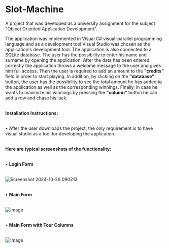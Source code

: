 # Slot-Machine

A project that was developed as a university assignment for the subject "Object Oriented Application Development". </br>

The application was implemented in Visual C# visual-parallel programming language and as a development tool Visual Studio was chosen as the application's development tool. The application is also connected to a SQLite database. The user has the possibility to enter his name and surname by opening the application. After the data has been entered correctly the application throws a welcome message to the user and gives him full access. Then the user is required to add an amount to the <b>"credits"</b> field in order to start playing. In addition, by clicking on the <b>"database"</b> button, the user has the possibility to see the total amount he has added to the application as well as the corresponding winnings. Finally, in case he wants to maximize his winnings by pressing the <b>"column"</b> button he can add a row and chase his luck. </br> </br>

<b>Ιnstallation Ιnstructions:</b> </br> </br>

• After the user downloads the project, the only requirement is to have visual studio as a tool for developing the application. </br> </br>

<b>Here are typical screenshots of the functionality:</b> </br> </br>

• <b>Login Form </b> </br> </br>

![Screenshot 2024-10-29 090213](https://github.com/user-attachments/assets/4efd2f2a-d1ef-46b2-a838-846205f35aaf) </br> </br>

• <b>Main Form</b> </br> </br>

![image](https://github.com/user-attachments/assets/be1dda9b-82e5-4227-982f-0839d53b9ff6) </br> </br>

• <b>Main Form with Four Columns</b> </br> </br>

![image](https://github.com/user-attachments/assets/dc4cbfac-77d5-498e-9d8f-24df0f6f73e3)

